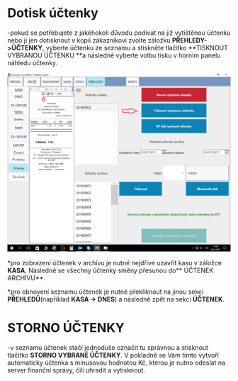 # Dotisk účtenky

-pokud se potřebujete z jakéhokoli důvodu podívat na již vytištěnou účtenku nebo ji jen dotisknout v kopii zákazníkovi zvolte záložku **PŘEHLEDY-&gt;ÚČTENKY**, vyberte účtenku ze seznamu a stiskněte tlačítko **TISKNOUT VYBRANOU ÚČTENKU **a následně vyberte volbu tisku v horním panelu náhledu účtenky.

![](/assets/uctenky.JPG)

\*pro zobrazení účtenek v archívu je nutné nejdříve uzavřít kasu v záložce **KASA**. Následně se všechny účtenky směny přesunou do** ÚČTENEK ARCHÍVU**.

\*pro obnovení seznamu účtenek je nutné překliknout na jinou sekci **PŘEHLEDŮ**\(například **KASA -&gt; DNES**\) a následně zpět na sekci **ÚČTENEK**.

# STORNO ÚČTENKY

-v seznamu účtenek stačí jednoduše označit tu správnou a stisknout tlačítko **STORNO VYBRANÉ ÚČTENKY**. V pokladně se Vám tímto vytvoří automaticky účtenka s minusovou hodnotou Kč, kterou je nutno odeslat na server finanční správy, čili uhradit a vytisknout.

